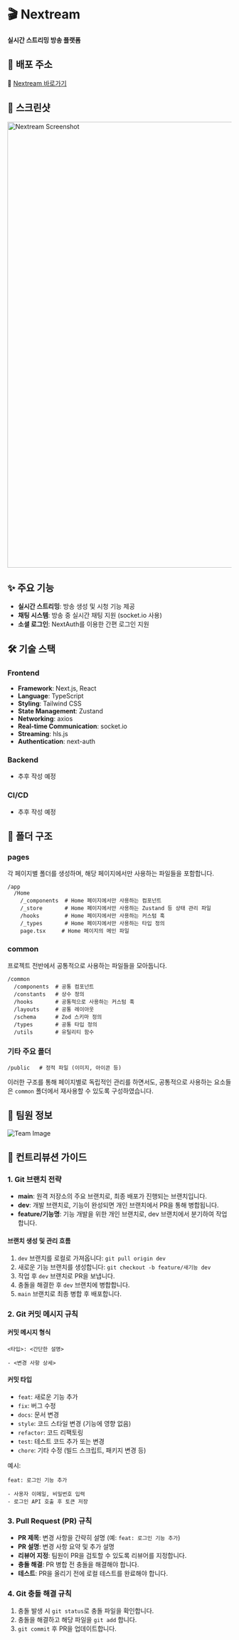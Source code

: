 # 🎬 Nextream
**실시간 스트리밍 방송 플랫폼**

## 🚀 배포 주소
🔗 [Nextream 바로가기](https://www.nextream.store)

## 📸 스크린샷
<img width="1000" alt="Nextream Screenshot" src="https://github.com/user-attachments/assets/8417e9d4-8fe2-4978-a62d-5b712a2f2db2" />

## ✨ 주요 기능
- **실시간 스트리밍**: 방송 생성 및 시청 기능 제공
- **채팅 시스템**: 방송 중 실시간 채팅 지원 (socket.io 사용)
- **소셜 로그인**: NextAuth를 이용한 간편 로그인 지원

## 🛠 기술 스택
### Frontend
- **Framework**: Next.js, React
- **Language**: TypeScript
- **Styling**: Tailwind CSS
- **State Management**: Zustand
- **Networking**: axios
- **Real-time Communication**: socket.io
- **Streaming**: hls.js
- **Authentication**: next-auth

### Backend
- 추후 작성 예정

### CI/CD
- 추후 작성 예정

## 📁 폴더 구조

### pages
각 페이지별 폴더를 생성하며, 해당 페이지에서만 사용하는 파일들을 포함합니다.

```
/app
  /Home
    /_components  # Home 페이지에서만 사용하는 컴포넌트
    /_store       # Home 페이지에서만 사용하는 Zustand 등 상태 관리 파일
    /hooks        # Home 페이지에서만 사용하는 커스텀 훅
    /_types       # Home 페이지에서만 사용하는 타입 정의
    page.tsx     # Home 페이지의 메인 파일
```

### common
프로젝트 전반에서 공통적으로 사용하는 파일들을 모아둡니다.

```
/common
  /components  # 공통 컴포넌트
  /constants   # 상수 정의
  /hooks       # 공통적으로 사용하는 커스텀 훅
  /layouts     # 공통 레이아웃
  /schema      # Zod 스키마 정의
  /types       # 공통 타입 정의
  /utils       # 유틸리티 함수
```

### 기타 주요 폴더
```
/public   # 정적 파일 (이미지, 아이콘 등)
```

이러한 구조를 통해 페이지별로 독립적인 관리를 하면서도, 공통적으로 사용하는 요소들은 `common` 폴더에서 재사용할 수 있도록 구성하였습니다.

## 👥 팀원 정보
![Team Image](https://github.com/user-attachments/assets/f005bd1a-4a12-4770-8684-b6852d27bff3)

## 📜 컨트리뷰션 가이드
### 1. Git 브랜치 전략
- **main**: 원격 저장소의 주요 브랜치로, 최종 배포가 진행되는 브랜치입니다.
- **dev**: 개발 브랜치로, 기능이 완성되면 개인 브랜치에서 PR을 통해 병합됩니다.
- **feature/기능명**: 기능 개발을 위한 개인 브랜치로, dev 브랜치에서 분기하여 작업합니다.

#### 브랜치 생성 및 관리 흐름
1. `dev` 브랜치를 로컬로 가져옵니다: `git pull origin dev`
2. 새로운 기능 브랜치를 생성합니다: `git checkout -b feature/새기능 dev`
3. 작업 후 `dev` 브랜치로 PR을 보냅니다.
4. 충돌을 해결한 후 `dev` 브랜치에 병합합니다.
5. `main` 브랜치로 최종 병합 후 배포합니다.

### 2. Git 커밋 메시지 규칙
#### 커밋 메시지 형식
```
<타입>: <간단한 설명>

- <변경 사항 상세>
```
#### 커밋 타입
- `feat`: 새로운 기능 추가
- `fix`: 버그 수정
- `docs`: 문서 변경
- `style`: 코드 스타일 변경 (기능에 영향 없음)
- `refactor`: 코드 리팩토링
- `test`: 테스트 코드 추가 또는 변경
- `chore`: 기타 수정 (빌드 스크립트, 패키지 변경 등)

예시:
```
feat: 로그인 기능 추가

- 사용자 이메일, 비밀번호 입력
- 로그인 API 호출 후 토큰 저장
```

### 3. Pull Request (PR) 규칙
- **PR 제목**: 변경 사항을 간략히 설명 (예: `feat: 로그인 기능 추가`)
- **PR 설명**: 변경 사항 요약 및 추가 설명
- **리뷰어 지정**: 팀원이 PR을 검토할 수 있도록 리뷰어를 지정합니다.
- **충돌 해결**: PR 병합 전 충돌을 해결해야 합니다.
- **테스트**: PR을 올리기 전에 로컬 테스트를 완료해야 합니다.

### 4. Git 충돌 해결 규칙
1. 충돌 발생 시 `git status`로 충돌 파일을 확인합니다.
2. 충돌을 해결하고 해당 파일을 `git add` 합니다.
3. `git commit` 후 PR을 업데이트합니다.
